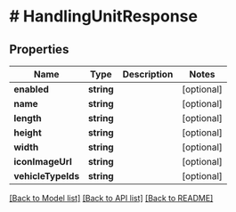 # # HandlingUnitResponse

## Properties

Name | Type | Description | Notes
------------ | ------------- | ------------- | -------------
**enabled** | **string** |  | [optional] 
**name** | **string** |  | [optional] 
**length** | **string** |  | [optional] 
**height** | **string** |  | [optional] 
**width** | **string** |  | [optional] 
**iconImageUrl** | **string** |  | [optional] 
**vehicleTypeIds** | **string** |  | [optional] 

[[Back to Model list]](../../README.md#documentation-for-models) [[Back to API list]](../../README.md#documentation-for-api-endpoints) [[Back to README]](../../README.md)


